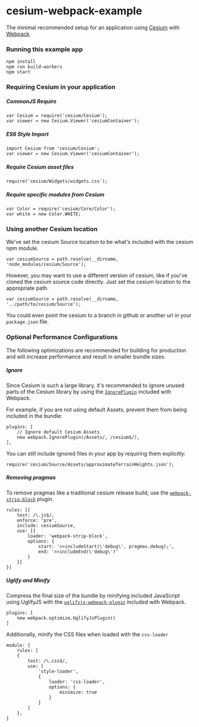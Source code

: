 # cesium-webpack-example

The minimal recommended setup for an application using [Cesium](https://cesiumjs.org/) with [Webpack](https://webpack.js.org/concepts/).

### Running this example app

	npm install
	npm run build-workers
	npm start

### Requiring Cesium in your application
 
##### CommonJS Require

 	var Cesium = require('cesium/Cesium');
 	var viewer = new Cesium.Viewer('cesiumContainer');

##### ES6 Style Import

 	import Cesium from 'cesium/Cesium';
 	var viewer = new Cesium.Viewer('cesiumContainer');
 
##### Require Cesium asset files

 	require('cesium/Widgets/widgets.css');

##### Require specific modules from Cesium

	var Color = require('cesium/Core/Color');
	var white = new Color.WHITE;

### Using another Cesium location

We've set the cesium Source location to be what's included with the cesium npm module.

	var cesiumSource = path.resolve(__dirname, 'node_modules/cesium/Source');

However, you may want to use a different version of cesium, like if you've cloned the cesium source code directly. Just set the cesium location to the appropriate path.

	var cesiumSource = path.resolve(__dirname, '../path/to/cesium/Source');

You could even point the cesium to a branch in github or another url in your `package.json` file.

### Optional Performance Configurations 

The following optimizations are recommended for building for production and will increase performance and result in smaller bundle sizes.

##### Ignore

Since Cesium is such a large library, it's recommended to ignore unused parts of the Cesium library by using the [`IgnorePlugin`](https://webpack.js.org/plugins/ignore-plugin/) included with Webpack.

For example, if you are not using default Assets, prevent them from being included in the bundle:

	plugins: [
	    // Ignore default Cesium Assets
	    new webpack.IgnorePlugin(/Assets/, /cesium$/),
  	],

You can still include ignored files in your app by requiring them explicitly:

	require('cesium/Source/Assets/approximateTerrainHeights.json');

##### Removing pragmas

To remove pragmas like a traditional cesium release build, use the [`webpack-strip-block`](https://www.npmjs.com/package/webpack-strip-block) plugin.

```
rules: [{
	test: /\.js$/,
	enforce: 'pre',
	include: cesiumSource,
	use: [{
		loader: 'webpack-strip-block',
		options: {
		    start: '>>includeStart(\'debug\', pragmas.debug);',
		    end: '>>includeEnd(\'debug\')'
		}
	}]
}]
```

##### Uglify and Minify

Compress the final size of the bundle by minifying included JavaScript using UglifyJS with the [`uglifyjs-webpack-plugin`](https://webpack.js.org/plugins/uglifyjs-webpack-plugin/) included with Webpack.

```
plugins: [
	new webpack.optimize.UglifyJsPlugin()
]
```

Additionally, minify the CSS files when loaded with the `css-loader`

```
module: {
	rules: [
	{
		test: /\.css$/,
		use: [ 
			'style-loader', 
			{
				loader: 'css-loader',
				options: {
					minimize: true
				}
			}
		]
	},
}
```